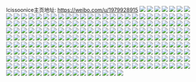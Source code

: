 lcissoonice主页地址: https://weibo.com/u/1979928915 
![](https://wx4.sinaimg.cn/mw2000/76035153ly1h753i54muvj21es123tr6.jpg) 
![](https://wx4.sinaimg.cn/mw2000/76035153ly1h753i63u70j21j715ee6b.jpg) 
![](https://wx4.sinaimg.cn/mw2000/76035153ly1h753i5fq1aj213p1nq788.jpg) 
![](https://wx4.sinaimg.cn/mw2000/76035153ly1h753i5rcu5j20wz1dhgpi.jpg) 
![](https://wx4.sinaimg.cn/mw2000/76035153gy1h6noygxeztj21mc26lb29.jpg) 
![](https://wx4.sinaimg.cn/mw2000/76035153gy1h6noydbkdrj21oa28jkjl.jpg) 
![](https://wx4.sinaimg.cn/mw2000/76035153gy1h6noya6tblj21x22k1npd.jpg) 
![](https://wx4.sinaimg.cn/mw2000/76035153gy1h6noyp0nnlj227f2xwqv7.jpg) 
![](https://wx4.sinaimg.cn/mw2000/76035153gy1h6noy67593j22yo280u0z.jpg) 
![](https://wx4.sinaimg.cn/mw2000/76035153gy1h6noyqxqyhj21sc2dse81.jpg) 
![](https://wx4.sinaimg.cn/mw2000/76035153ly1h61wnjcd4kj21cr2150xt.jpg) 
![](https://wx4.sinaimg.cn/mw2000/76035153ly1h61wnsoki4j22ms1z47wi.jpg) 
![](https://wx4.sinaimg.cn/mw2000/76035153ly1h61wnon3y2j234022oqv7.jpg) 
![](https://wx4.sinaimg.cn/mw2000/76035153ly1h61wnmny12j22a031chdv.jpg) 
![](https://wx4.sinaimg.cn/mw2000/76035153ly1h61wnk628rj216v16vqjz.jpg) 
![](https://wx4.sinaimg.cn/mw2000/76035153ly1h61wnl6w4cj22182pmx6q.jpg) 
![](https://wx4.sinaimg.cn/mw2000/76035153ly1h61wnjqe5vj20q513u40d.jpg) 
![](https://wx4.sinaimg.cn/mw2000/76035153ly1h61wpp2voyj22c0340qv8.jpg) 
![](https://wx4.sinaimg.cn/mw2000/76035153gy1h3u2vn6g94j21ua2geb29.jpg) 
![](https://wx4.sinaimg.cn/mw2000/76035153gy1h3u2vprxn0j227j2y2npd.jpg) 
![](https://wx4.sinaimg.cn/mw2000/76035153gy1h3otfqv7afj20zo256npd.jpg) 
![](https://wx4.sinaimg.cn/mw2000/76035153gy1h3otj1jgw8j22c0340x6p.jpg) 
![](https://wx4.sinaimg.cn/mw2000/76035153gy1h3njdueljrj22c0340npe.jpg) 
![](https://wx4.sinaimg.cn/mw2000/76035153gy1h3hcunxwlsj224x2uku0x.jpg) 
![](https://wx4.sinaimg.cn/mw2000/76035153gy1h3hcxkjph3j22pd2111kz.jpg) 
![](https://wx4.sinaimg.cn/mw2000/76035153gy1h3hd1b8qr9j22c02c0hdu.jpg) 
![](https://wx4.sinaimg.cn/mw2000/76035153gy1h35nzsl4cwj22c033yb2b.jpg) 
![](https://wx4.sinaimg.cn/mw2000/76035153gy1h35nzpmjxmj224s2uenpe.jpg) 
![](https://wx4.sinaimg.cn/mw2000/76035153gy1h35nzb3tfwj21jf21vu0x.jpg) 
![](https://wx4.sinaimg.cn/mw2000/76035153gy1h35nzlpvmtj226r2x0kjm.jpg) 
![](https://wx4.sinaimg.cn/mw2000/76035153gy1h35nzjtg64j21rs2d27wh.jpg) 
![](https://wx4.sinaimg.cn/mw2000/76035153gy1h35nziho2kj21q42ate82.jpg) 
![](https://wx4.sinaimg.cn/mw2000/76035153gy1h35nznrshsj220q2ozu0y.jpg) 
![](https://wx4.sinaimg.cn/mw2000/76035153gy1h2pn9jwdj2j22fh1mb4qp.jpg) 
![](https://wx4.sinaimg.cn/mw2000/76035153gy1h2pn6xxywoj22c033y7wi.jpg) 
![](https://wx4.sinaimg.cn/mw2000/76035153gy1h2pn8nw2k0j23344mo1l3.jpg) 
![](https://wx4.sinaimg.cn/mw2000/76035153gy1h2pn9bbmqvj234022ynpd.jpg) 
![](https://wx4.sinaimg.cn/mw2000/76035153gy1h2pn907gwkj21so2e8qv5.jpg) 
![](https://wx4.sinaimg.cn/mw2000/76035153gy1h2pnaqing4j22c033y4qr.jpg) 
![](https://wx4.sinaimg.cn/mw2000/76035153gy1h2pn7d6ypnj21v22he4qq.jpg) 
![](https://wx4.sinaimg.cn/mw2000/76035153gy1h2f66xqvboj20zt1hq1kx.jpg) 
![](https://wx4.sinaimg.cn/mw2000/76035153gy1h2f66lb91lj21am1xxhdt.jpg) 
![](https://wx4.sinaimg.cn/mw2000/76035153gy1h2f66tzk6jj21jp2bjx08.jpg) 
![](https://wx4.sinaimg.cn/mw2000/76035153gy1h2f66jle50j215l1qde81.jpg) 
![](https://wx4.sinaimg.cn/mw2000/76035153gy1h2f6di5wg7j21dc221kjl.jpg) 
![](https://wx4.sinaimg.cn/mw2000/76035153gy1h2f66w1ypuj21mq2g3b2a.jpg) 
![](https://wx4.sinaimg.cn/mw2000/76035153gy1h2bq7iobymj234021yx6p.jpg) 
![](https://wx4.sinaimg.cn/mw2000/76035153gy1h2bq7np4stj237k4tcx6s.jpg) 
![](https://wx4.sinaimg.cn/mw2000/76035153gy1h2bq8mra57j22sh1v0u0x.jpg) 
![](https://wx4.sinaimg.cn/mw2000/76035153gy1h2bq8p2gefj221j3407wi.jpg) 
![](https://wx4.sinaimg.cn/mw2000/76035153gy1h2bq8kbsvjj24tc37ke86.jpg) 
![](https://wx4.sinaimg.cn/mw2000/76035153gy1h2bq8qm3g9j21q92b04qp.jpg) 
![](https://wx4.sinaimg.cn/mw2000/76035153gy1h2bq8agonej237k4tcqv9.jpg) 
![](https://wx4.sinaimg.cn/mw2000/76035153gy1h2bq7xdyoqj237k4tc7wk.jpg) 
![](https://wx4.sinaimg.cn/mw2000/76035153gy1h2bq7q9zj5j224v37akjm.jpg) 
![](https://wx4.sinaimg.cn/mw2000/76035153gy1h1fcuu6fcyj21ut2h3qv5.jpg) 
![](https://wx4.sinaimg.cn/mw2000/76035153gy1h1fe754b29j220j2sxqv7.jpg) 
![](https://wx4.sinaimg.cn/mw2000/76035153gy1h1fcuqkdfbj21xh2kn4qq.jpg) 
![](https://wx4.sinaimg.cn/mw2000/76035153gy1h1fcxdd99wj22c0340e86.jpg) 
![](https://wx4.sinaimg.cn/mw2000/76035153gy1h1fe3pna59j21o72897wi.jpg) 
![](https://wx4.sinaimg.cn/mw2000/76035153gy1h19j28jkh6j21l4245x6p.jpg) 
![](https://wx4.sinaimg.cn/mw2000/76035153gy1h19j2rn37ij234033ynpg.jpg) 
![](https://wx4.sinaimg.cn/mw2000/76035153gy1h19j2lp0knj21yv2mhe81.jpg) 
![](https://wx4.sinaimg.cn/mw2000/76035153gy1h19j2c0wdxj21s02dchdu.jpg) 
![](https://wx4.sinaimg.cn/mw2000/76035153gy1h19j2eqycxj234033ye81.jpg) 
![](https://wx4.sinaimg.cn/mw2000/76035153gy1h19j2hjzh8j21yy2mlnpe.jpg) 
![](https://wx4.sinaimg.cn/mw2000/76035153gy1h19j2kirgvj22ds1schdt.jpg) 
![](https://wx4.sinaimg.cn/mw2000/76035153gy1h19j2svrtzj20zo1bktp5.jpg) 
![](https://wx4.sinaimg.cn/mw2000/76035153gy1h14xpawqcej21401e0kag.jpg) 
![](https://wx4.sinaimg.cn/mw2000/76035153gy1h14xp86uprj21401e04ha.jpg) 
![](https://wx4.sinaimg.cn/mw2000/76035153gy1h13ofub3nxj22072ob1ky.jpg) 
![](https://wx4.sinaimg.cn/mw2000/76035153gy1h13odpzj3lj21nr27nu0x.jpg) 
![](https://wx4.sinaimg.cn/mw2000/76035153gy1h13og7qcjkj224f2twe82.jpg) 
![](https://wx4.sinaimg.cn/mw2000/76035153gy1h13oerst6xj227b2xqqv5.jpg) 
![](https://wx4.sinaimg.cn/mw2000/76035153gy1h13ofayiz8j20tf138akg.jpg) 
![](https://wx4.sinaimg.cn/mw2000/76035153gy1h13ofiq18hj21y82lmhdt.jpg) 
![](https://wx4.sinaimg.cn/mw2000/76035153gy1h13ogbe4zzj21up2hqb29.jpg) 
![](https://wx4.sinaimg.cn/mw2000/76035153gy1h13oe7wcquj22z228a1ky.jpg) 
![](https://wx4.sinaimg.cn/mw2000/76035153gy1h13of3npfrj22c03407wj.jpg) 
![](https://wx4.sinaimg.cn/mw2000/76035153gy1h0pxeoxuv0j21bo1rkx6p.jpg) 
![](https://wx4.sinaimg.cn/mw2000/76035153gy1h0pxexqmwvj24mo334u10.jpg) 
![](https://wx4.sinaimg.cn/mw2000/76035153gy1h0pxemcbv6j21eo1vke82.jpg) 
![](https://wx4.sinaimg.cn/mw2000/76035153gy1h0pxe8a865j220p2oxhdv.jpg) 
![](https://wx4.sinaimg.cn/mw2000/76035153gy1h0pxes9nq0j23sz2jbnpe.jpg) 
![](https://wx4.sinaimg.cn/mw2000/76035153gy1h0pxefup9uj21kq23nhdu.jpg) 
![](https://wx4.sinaimg.cn/mw2000/76035153gy1h0pxh7rn3pj21mt26f7wi.jpg) 
![](https://wx4.sinaimg.cn/mw2000/76035153gy1h0pxf334kdj24652s3npg.jpg) 
![](https://wx4.sinaimg.cn/mw2000/76035153gy1h0pxmfjsdyj21y22lf4qq.jpg) 
![](https://wx4.sinaimg.cn/mw2000/76035153gy1h0d6c9dlquj21yc2ltu0x.jpg) 
![](https://wx4.sinaimg.cn/mw2000/76035153gy1h0d66n2fkfj22ae31ukjm.jpg) 
![](https://wx4.sinaimg.cn/mw2000/76035153gy1h0d66ha52fj226l2x21kx.jpg) 
![](https://wx4.sinaimg.cn/mw2000/76035153gy1h0arufdixnj222n1jz7wi.jpg) 
![](https://wx4.sinaimg.cn/mw2000/76035153gy1h0arsgp6azj225g2vae83.jpg) 
![](https://wx4.sinaimg.cn/mw2000/76035153gy1h0aru9qp7lj228o1oikjm.jpg) 
![](https://wx4.sinaimg.cn/mw2000/76035153gy1h0arxbp05vj21o72897wi.jpg) 
![](https://wx4.sinaimg.cn/mw2000/76035153gy1h0arsc28bgj22c0340qv6.jpg) 
![](https://wx4.sinaimg.cn/mw2000/76035153gy1h0arqojplrj21du1ugty6.jpg) 
![](https://wx4.sinaimg.cn/mw2000/76035153gy1gzox57l2ifj22bx2bxnpd.jpg) 
![](https://wx4.sinaimg.cn/mw2000/76035153gy1gzeebmlbpkj20ld0sigs3.jpg) 
![](https://wx4.sinaimg.cn/mw2000/76035153gy1gzee2cyuh3j21na271e81.jpg) 
![](https://wx4.sinaimg.cn/mw2000/76035153gy1gzee29gqcuj22c03401ky.jpg) 
![](https://wx4.sinaimg.cn/mw2000/76035153gy1gzee2baiknj21o01o04qp.jpg) 
![](https://wx4.sinaimg.cn/mw2000/76035153gy1gzee27ev6vj22c0340qv5.jpg) 
![](https://wx4.sinaimg.cn/mw2000/76035153gy1gzb2ks6m4yj23401r0hdt.jpg) 
![](https://wx4.sinaimg.cn/mw2000/76035153gy1gzb2kn9pg7j21r0340npd.jpg) 
![](https://wx4.sinaimg.cn/mw2000/76035153gy1gzb2kvci35j22c0340x6q.jpg) 
![](https://wx4.sinaimg.cn/mw2000/76035153gy1gzb2kxqufij21r0340kjl.jpg) 
![](https://wx4.sinaimg.cn/mw2000/76035153gy1gzb2kpssvgj21r03404qq.jpg) 
![](https://wx4.sinaimg.cn/mw2000/76035153gy1gzb2l08ko6j23401r0b29.jpg) 
![](https://wx4.sinaimg.cn/mw2000/76035153gy1gz1sx0h9duj227y2ylnpe.jpg) 
![](https://wx4.sinaimg.cn/mw2000/76035153gy1gz1swx67w1j22a12a17wj.jpg) 
![](https://wx4.sinaimg.cn/mw2000/76035153gy1gz1t20xunkj229j324qv6.jpg) 
![](https://wx4.sinaimg.cn/mw2000/76035153gy1gz1t51hvyoj22801o01ky.jpg) 
![](https://wx4.sinaimg.cn/mw2000/76035153gy1gz1sx34022j22c0340qv6.jpg) 
![](https://wx4.sinaimg.cn/mw2000/76035153gy1gxqr78acvjj22801o01ky.jpg) 
![](https://wx4.sinaimg.cn/mw2000/76035153gy1gxqqyychlbj22801o0x6q.jpg) 
![](https://wx4.sinaimg.cn/mw2000/76035153gy1gxqqz0r8n8j20zo1retof.jpg) 
![](https://wx4.sinaimg.cn/mw2000/76035153gy1gxqqz77x41j22c02c0x6q.jpg) 
![](https://wx4.sinaimg.cn/mw2000/76035153gy1gxh3u8at9gj20u0140qfq.jpg) 
![](https://wx4.sinaimg.cn/mw2000/76035153gy1gxh3u6pwsgj20u0140480.jpg) 
![](https://wx4.sinaimg.cn/mw2000/76035153gy1gxh3u59effj20u01404bg.jpg) 
![](https://wx4.sinaimg.cn/mw2000/76035153gy1gxh3u9xicgj20u01414b3.jpg) 
![](https://wx4.sinaimg.cn/mw2000/76035153gy1gwxzabycagj20uh0b5dh6.jpg) 
![](https://wx4.sinaimg.cn/mw2000/76035153gy1gwxzagdlo3j20ua0a4ta5.jpg) 
![](https://wx4.sinaimg.cn/mw2000/76035153gy1gw4ltvbdvij222i2rcx6p.jpg) 
![](https://wx4.sinaimg.cn/mw2000/76035153gy1gw4luavaswj23344moqvc.jpg) 
![](https://wx4.sinaimg.cn/mw2000/76035153gy1gw4lu0i2dqj21vf2hwx6p.jpg) 
![](https://wx4.sinaimg.cn/mw2000/76035153gy1gw4lug7c8wj21x82kbnpe.jpg) 
![](https://wx4.sinaimg.cn/mw2000/76035153gy1gw4luohoc1j23344monph.jpg) 
![](https://wx4.sinaimg.cn/mw2000/76035153gy1gw4ltsg912j222o340u0y.jpg) 
![](https://wx4.sinaimg.cn/mw2000/76035153gy1gvxqbu618qj20u00u0wid.jpg) 
![](https://wx4.sinaimg.cn/mw2000/76035153gy1gvxqbxvc05j20u00u0aen.jpg) 
![](https://wx4.sinaimg.cn/mw2000/76035153gy1gvxqbuzys7j20u00u077g.jpg) 
![](https://wx4.sinaimg.cn/mw2000/76035153gy1gvxqfv8tyoj20u00u0dla.jpg) 
![](https://wx4.sinaimg.cn/mw2000/76035153gy1gvxqbs663zj20u00u07az.jpg) 
![](https://wx4.sinaimg.cn/mw2000/76035153gy1gvxqbr210yj20u00u0ae0.jpg) 
![](https://wx4.sinaimg.cn/mw2000/76035153gy1gvxqbyszquj20u00u0tcz.jpg) 
![](https://wx4.sinaimg.cn/mw2000/76035153gy1gvxqbw2pcsj20u00u00wy.jpg) 
![](https://wx4.sinaimg.cn/mw2000/76035153gy1gvxqe5ksmdj20u00u0aeg.jpg) 
![](https://wx4.sinaimg.cn/mw2000/76035153gy1gvvpmonumej21hi1zedzb.jpg) 
![](https://wx4.sinaimg.cn/mw2000/76035153gy1gvvpmgdjwvj21u12j5e81.jpg) 
![](https://wx4.sinaimg.cn/mw2000/76035153gy1gvvpmr92zfj22c03404qq.jpg) 
![](https://wx4.sinaimg.cn/mw2000/76035153gy1gvvpmu73xzj22c03401ky.jpg) 
![](https://wx4.sinaimg.cn/mw2000/0029ZzXlgy1gvikamvftfj61f61w9u0x02.jpg) 
![](https://wx4.sinaimg.cn/mw2000/0029ZzXlgy1gvikayytjxj62io3sw4qs02.jpg) 
![](https://wx4.sinaimg.cn/mw2000/0029ZzXlgy1gvik9uibtmj61pg29y1ky02.jpg) 
![](https://wx4.sinaimg.cn/mw2000/0029ZzXlgy1gvika3if6tj60x1180wrh02.jpg) 
![](https://wx4.sinaimg.cn/mw2000/0029ZzXlgy1gvikb5zuudj62io3swnpg02.jpg) 
![](https://wx4.sinaimg.cn/mw2000/0029ZzXlgy1gvika2arozj62ly1yghdu02.jpg) 
![](https://wx4.sinaimg.cn/mw2000/0029ZzXlgy1gvikar03snj62c0340kjn02.jpg) 
![](https://wx4.sinaimg.cn/mw2000/0029ZzXlgy1gvikasbz2sj618m1ninji02.jpg) 
![](https://wx4.sinaimg.cn/mw2000/0029ZzXlgy1gvika6lpcdj61r42c57wi02.jpg) 
![](https://wx4.sinaimg.cn/mw2000/0029ZzXlgy1gvikadgyhsj617n1m6qv502.jpg) 
![](https://wx4.sinaimg.cn/mw2000/0029ZzXlgy1gvikajl1u7j62c0340hdw02.jpg) 
![](https://wx4.sinaimg.cn/mw2000/0029ZzXlgy1gvikaat7qkj61zk2syb2b02.jpg) 
![](https://wx4.sinaimg.cn/mw2000/0029ZzXlgy1guxntxiq65j61311g21kx02.jpg) 
![](https://wx4.sinaimg.cn/mw2000/0029ZzXlgy1guxnu2360wj61r02c0npe02.jpg) 
![](https://wx4.sinaimg.cn/mw2000/0029ZzXlgy1guxntvm8e9j61bk0zogzd02.jpg) 
![](https://wx4.sinaimg.cn/mw2000/0029ZzXlgy1guxnt78k02j624f2txnpd02.jpg) 
![](https://wx4.sinaimg.cn/mw2000/0029ZzXlgy1guxntt8rarj62p220tkjm02.jpg) 
![](https://wx4.sinaimg.cn/mw2000/0029ZzXlgy1guxntbdzi4j623x2t8npd02.jpg) 
![](https://wx4.sinaimg.cn/mw2000/0029ZzXlgy1guxnteqjipj62c0340npd02.jpg) 
![](https://wx4.sinaimg.cn/mw2000/0029ZzXlgy1guxnthinq2j63402c0kjl02.jpg) 
![](https://wx4.sinaimg.cn/mw2000/0029ZzXlgy1guxntoepnaj62c0340u0x02.jpg) 
![](https://wx4.sinaimg.cn/mw2000/0029ZzXlgy1guow7i5559j60u00u07gr02.jpg) 
![](https://wx4.sinaimg.cn/mw2000/0029ZzXlgy1guow7ral84j62bz29px6p02.jpg) 
![](https://wx4.sinaimg.cn/mw2000/0029ZzXlgy1guow7a829vj62c02c0qv502.jpg) 
![](https://wx4.sinaimg.cn/mw2000/0029ZzXlgy1guow5fxzvvj627q2yaqv602.jpg) 
![](https://wx4.sinaimg.cn/mw2000/0029ZzXlgy1guow4wgjoej62c0340kjn02.jpg) 
![](https://wx4.sinaimg.cn/mw2000/0029ZzXlgy1guow8s5pv5j628k2zf7wj02.jpg) 
![](https://wx4.sinaimg.cn/mw2000/0029ZzXlgy1gui2bsdrkcj62c03401kz02.jpg) 
![](https://wx4.sinaimg.cn/mw2000/0029ZzXlgy1gui2amr5ogj62c03404qs02.jpg) 
![](https://wx4.sinaimg.cn/mw2000/0029ZzXlgy1gui2axa2s1j62c0340hdv02.jpg) 
![](https://wx4.sinaimg.cn/mw2000/0029ZzXlgy1gui2bhmorkj63402c0kjm02.jpg) 
![](https://wx4.sinaimg.cn/mw2000/0029ZzXlgy1gui2b8s9h7j63402c0e8302.jpg) 
![](https://wx4.sinaimg.cn/mw2000/0029ZzXlgy1gui2a7z9eaj60zo256x0i02.jpg) 
![](https://wx4.sinaimg.cn/mw2000/76035153gy1gs7j5a969gj23402c07wi.jpg) 
![](https://wx4.sinaimg.cn/mw2000/76035153gy1gs7j5ijmsbj21qe2b5e81.jpg) 
![](https://wx4.sinaimg.cn/mw2000/76035153gy1gs7j51tpemj22c0340npe.jpg) 
![](https://wx4.sinaimg.cn/mw2000/76035153gy1gs7j4m6bt1j21t82ey1l0.jpg) 
![](https://wx4.sinaimg.cn/mw2000/76035153gy1gs7j4u4b19j23402c0x6s.jpg) 
![](https://wx4.sinaimg.cn/mw2000/76035153gy1gs7j5ohwuaj21uk2gqkjl.jpg) 
![](https://wx4.sinaimg.cn/mw2000/76035153gy1gs7j5er26aj23402c0u0x.jpg) 
![](https://wx4.sinaimg.cn/mw2000/76035153gy1gs7j5n996nj22c03401l0.jpg) 
![](https://wx4.sinaimg.cn/mw2000/76035153gy1gs7j4q8c4nj23402c0u0x.jpg) 
![](https://wx4.sinaimg.cn/mw2000/76035153ly1gri7boe6frj22801o0hdt.jpg) 
![](https://wx4.sinaimg.cn/mw2000/76035153ly1gri7bpn4sfj23402c04qp.jpg) 
![](https://wx4.sinaimg.cn/mw2000/76035153ly1gri7bm7dxxj22c03401l0.jpg) 
![](https://wx4.sinaimg.cn/mw2000/76035153ly1gm7jlm22wyj23402c0e81.jpg) 
![](https://wx4.sinaimg.cn/mw2000/76035153ly1gm7jljtmm0j223d2sgu0x.jpg) 
![](https://wx4.sinaimg.cn/mw2000/76035153ly1gj2u5flyc2j2028028dfs.jpg) 
![](https://wx4.sinaimg.cn/mw2000/76035153ly1ge69qdriwgj20rk10qh0d.jpg) 
![](https://wx4.sinaimg.cn/mw2000/76035153ly1ge69qhfnw0j21n126p1ky.jpg) 
![](https://wx4.sinaimg.cn/mw2000/76035153ly1ge69q9krnxj21fs1x1hdt.jpg) 
![](https://wx4.sinaimg.cn/mw2000/76035153ly1ge69qbz2rgj21mb1mb1ke.jpg) 
![](https://wx4.sinaimg.cn/mw2000/76035153ly1gdse8qfrnhj21k222qhdu.jpg) 
![](https://wx4.sinaimg.cn/mw2000/76035153ly1gdse8envixj218v1nt4mc.jpg) 
![](https://wx4.sinaimg.cn/mw2000/76035153ly1gdse8m3tdaj22c0340e81.jpg) 
![](https://wx4.sinaimg.cn/mw2000/76035153ly1gdse8da19wj21kt16m7n3.jpg) 
![](https://wx4.sinaimg.cn/mw2000/76035153ly1gdse9mspv8j22c02c04d4.jpg) 
![](https://wx4.sinaimg.cn/mw2000/76035153ly1gdsedduic6j20u00u0wq6.jpg) 
![](https://wx4.sinaimg.cn/mw2000/76035153ly1gdse8kcf6rj21mb25q7wh.jpg) 
![](https://wx4.sinaimg.cn/mw2000/76035153ly1gdse8hkbxsj20zj0zjqbm.jpg) 
![](https://wx4.sinaimg.cn/mw2000/76035153ly1gdse8gh1gnj21mc1mce81.jpg) 
![](https://wx4.sinaimg.cn/mw2000/76035153ly1gcyj7wznisj20qj0qj7d3.jpg) 
![](https://wx4.sinaimg.cn/mw2000/76035153ly1gctrn26tw4j21f024i1kx.jpg) 
![](https://wx4.sinaimg.cn/mw2000/76035153ly1gctrmwpql8j21f024i1kx.jpg) 
![](https://wx4.sinaimg.cn/mw2000/76035153ly1gctrn08u0nj21o02i04qq.jpg) 
![](https://wx4.sinaimg.cn/mw2000/76035153ly1gctrmv4abtj20zj1ha4h7.jpg) 
![](https://wx4.sinaimg.cn/mw2000/76035153ly1gbbgyvxzisj20jv0jv40f.jpg) 
![](https://wx4.sinaimg.cn/mw2000/76035153ly3gb5nukg517j20zk0zk1kx.jpg) 
![](https://wx4.sinaimg.cn/mw2000/76035153gy1gaqmoluix6j218g1uowya.jpg) 
![](https://wx4.sinaimg.cn/mw2000/76035153gy1gaqmojqh51j20wq1d2482.jpg) 
![](https://wx4.sinaimg.cn/mw2000/76035153gy1gaqmomtlfmj21uo18gnds.jpg) 
![](https://wx4.sinaimg.cn/mw2000/76035153gy1gaqmok8iqyj20nn0vhjvm.jpg) 
![](https://wx4.sinaimg.cn/mw2000/76035153gy1gaqmoixoobj20xy0mnwjk.jpg) 
![](https://wx4.sinaimg.cn/mw2000/76035153gy1gaqmokys1ij21hw0zxdtw.jpg) 
![](https://wx4.sinaimg.cn/mw2000/76035153ly1gagbn3bqlej21dj1u14qp.jpg) 
![](https://wx4.sinaimg.cn/mw2000/76035153ly1gagbn2tndrj210i1codx9.jpg) 
![](https://wx4.sinaimg.cn/mw2000/76035153ly1gagbn3vcqyj21sc2dsnpd.jpg) 
![](https://wx4.sinaimg.cn/mw2000/76035153ly1gagbn4b308j214w14wk15.jpg) 
![](https://wx4.sinaimg.cn/mw2000/76035153gy1fwjj1ziwh2j20hi0lu4bs.jpg) 
![](https://wx4.sinaimg.cn/mw2000/76035153gy1fpba9pp3mej20k00k0q43.jpg) 
